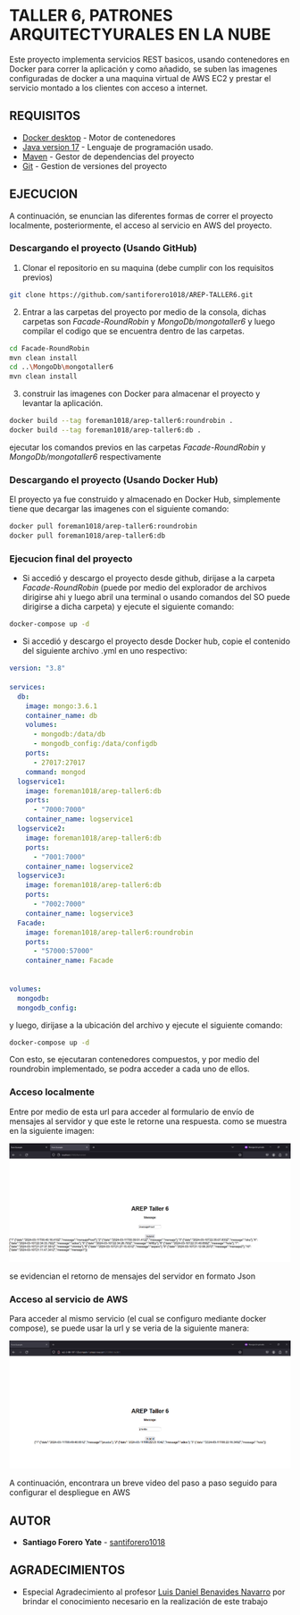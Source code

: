 # TALLER 6, PATRONES ARQUITECTYURALES EN LA NUBE 

Este proyecto implementa servicios REST basicos, usando contenedores en Docker para correr la aplicación y como añadido, se suben las imagenes configuradas de docker a una maquina virtual de AWS EC2 y prestar el servicio montado a los clientes con acceso a internet.

## REQUISITOS
* [Docker desktop](https://www.docker.com/products/docker-desktop/) - Motor de contenedores
* [Java version 17](https://www.oracle.com/co/java/technologies/downloads/) - Lenguaje de programación usado.
* [Maven](https://maven.apache.org/download.cgi) - Gestor de dependencias del proyecto
* [Git](https://git-scm.com/downloads) - Gestion de versiones del proyecto 

## EJECUCION
A continuación, se enuncian las diferentes formas de correr el proyecto localmente, posteriormente, el acceso al servicio en AWS del proyecto.
### Descargando el proyecto (Usando GitHub)
1. Clonar el repositorio en su maquina (debe cumplir con los requisitos previos)

```bash
git clone https://github.com/santiforero1018/AREP-TALLER6.git
```
2. Entrar a las carpetas del proyecto por medio de la consola, dichas carpetas son *Facade-RoundRobin* y *MongoDb/mongotaller6* y luego compilar el codigo que se encuentra dentro de las carpetas.

```bash
cd Facade-RoundRobin
mvn clean install
cd ..\MongoDb\mongotaller6
mvn clean install
```

3. construir las imagenes con Docker para almacenar el proyecto y levantar la aplicación.

```bash
docker build --tag foreman1018/arep-taller6:roundrobin .
docker build --tag foreman1018/arep-taller6:db .
```

ejecutar los comandos previos en las carpetas *Facade-RoundRobin* y *MongoDb/mongotaller6* respectivamente

### Descargando el proyecto (Usando Docker Hub)

El proyecto ya fue construido y almacenado en Docker Hub, simplemente tiene que decargar las imagenes con el siguiente comando:

```bash
docker pull foreman1018/arep-taller6:roundrobin
docker pull foreman1018/arep-taller6:db
```
### Ejecucion final del proyecto

- Si accedió y descargo el proyecto desde github, dirijase a la carpeta *Facade-RoundRobin* (puede por medio del explorador de archivos dirigirse ahi y luego abril una terminal o usando comandos del SO puede dirigirse a dicha carpeta) y ejecute el siguiente comando:

```bash
docker-compose up -d
```

- Si accedió y descargo el proyecto desde Docker hub, copie el contenido del siguiente archivo .yml en uno respectivo:

```yaml
version: "3.8"

services:
  db:
    image: mongo:3.6.1
    container_name: db
    volumes:
      - mongodb:/data/db
      - mongodb_config:/data/configdb
    ports:
      - 27017:27017
    command: mongod
  logservice1:
    image: foreman1018/arep-taller6:db
    ports:
      - "7000:7000"
    container_name: logservice1
  logservice2:
    image: foreman1018/arep-taller6:db
    ports:
      - "7001:7000"
    container_name: logservice2
  logservice3:
    image: foreman1018/arep-taller6:db
    ports:
      - "7002:7000"
    container_name: logservice3
  Facade:
    image: foreman1018/arep-taller6:roundrobin
    ports:
      - "57000:57000"
    container_name: Facade
  

volumes:
  mongodb:
  mongodb_config:
```

y luego, dirijase a la ubicación del archivo y ejecute el siguiente comando:

```bash
docker-compose up -d
```

Con esto, se ejecutaran contenedores compuestos, y por medio del roundrobin implementado, se podra acceder a cada uno de ellos. 
### Acceso localmente

Entre por medio de esta url [](http://localhost:57000/form.html) para  acceder al formulario de envío de mensajes al servidor y que este le retorne una respuesta. como se muestra en la siguiente imagen:

![prueba local](README-resources/prueba-local.png)

se evidencian el retorno de mensajes del servidor en formato Json

### Acceso al servicio de AWS

Para acceder al mismo servicio (el cual se configuro mediante  docker compose), se puede usar la url [](http://ec2-3-88-197-125.compute-1.amazonaws.com:57000/form.html) y se veria de la siguiente manera:

![prueba AWS](README-resources/prueba-AWS.png)

A continuación, encontrara un breve video del paso a paso seguido para configurar el despliegue en AWS



## AUTOR

* **Santiago Forero Yate** - [santiforero1018](https://github.com/santiforero1018)

## AGRADECIMIENTOS
* Especial Agradecimiento al profesor [Luis Daniel Benavides Navarro](https://ldbn.is.escuelaing.edu.co/) por brindar el conocimiento necesario en la realización de este trabajo
